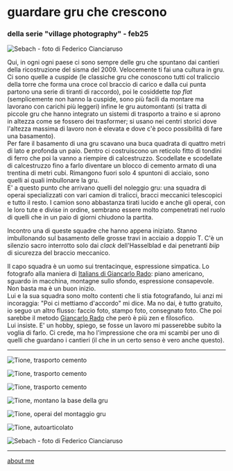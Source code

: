 # guardare gru che crescono
### della serie "village photography" - feb25

![](https://i.postimg.cc/hvjWHj6T/IMG-20250807-WA0013.jpg "Sebach - foto di Federico Cianciaruso")  

Qui, in ogni ogni paese ci sono sempre delle gru che spuntano dai cantieri della ricostruzione del sisma del 2009. Velocemente ti fai una cultura in gru. Ci sono quelle a cuspide (le classiche gru che conoscono tutti col traliccio della torre che forma una croce col braccio di carico e dalla cui punta partono una serie di tiranti di raccordo), poi le cosiddette *top flat* (semplicemente non hanno la cuspide, sono più facili da montare ma lavorano con carichi più leggeri) infine le gru automontanti (si tratta di piccole gru che hanno integrato un sistemi di trasporto a traino e si aprono in altezza come se fossero dei trasformer; si usano nei centri storici dove l'altezza massima di lavoro non è elevata e dove c'è poco possibilità di fare una basamento).   
Per fare il basamento di una gru scavano una buca quadrata di quattro metri di lato e profonda un paio. Dentro ci costruiscono un reticolo fitto di tondini di ferro che poi la vanno a riempire di calcestruzzo. Scodellate e scodellate di calcestruzzo fino a farlo diventare un blocco di cemento armato di una trentina di metri cubi. Rimangono fuori solo 4 spuntoni di acciaio, sono quelli ai quali imbullonare la gru.  
E' a questo punto che arrivano quelli del noleggio gru: una squadra di operai specializzati con vari camion di tralicci, bracci meccanici telescopici e tutto il resto. I camion sono abbastanza tirati lucido e anche gli operai, con le loro tute e divise in ordine, sembrano essere molto compenetrati nel ruolo di quelli che in un paio di giorni chiudono la partita.   
  
Incontro una di queste squadre che hanno appena iniziato. Stanno imbullonando sul basamento delle grosse travi in acciaio a doppio T. C'è un silenzio sacro interrotto solo dai *clack* dell'Hasselblad e dai penetranti *biip* di sicurezza del braccio meccanico.  
  
Il capo squadra è un uomo sui trentacinque, espressione simpatica. Lo fotografo alla maniera di [Italians di Giancarlo Rado](https://flic.kr/s/aHsj2eyctm): piano americano, sguardo in macchina, montagne sullo sfondo, espressione consapevole. Non basta ma è un buon inizio.  
Lui e la sua squadra sono molto contenti che li stia fotografando, lui anzi mi incoraggia: "Poi ci mettiamo d'accordo" mi dice. Ma no dai, è tutto gratuito, io seguo un altro flusso: faccio foto, stampo foto, consegnato foto. Che poi sarebbe il metodo [Giancarlo Rado](https://youtu.be/i10KCTjHu88?feature=shared) che però è più zen e filosofico.  
Lui insiste. E' un hobby, spiego, se fosse un lavoro mi passerebbe subito la voglia di farlo. Ci crede, ma ho l'impressione che ora mi scambi per uno di quelli che guardano i cantieri (il che in un certo senso è vero anche questo).   

---  

![](https://i.postimg.cc/x8TVYJHg/20240422-165320.jpg "Tione, trasporto cemento")   

![](https://i.postimg.cc/MKCB3Hnx/f47267b7-f9c3-44a1-ab60-df5f721e9efd.jpg "Tione, trasporto cemento")       

![](https://i.postimg.cc/Gt7wpLxR/20240422-165259.jpg "Tione, trasporto cemento") 

![](https://i.postimg.cc/Qx95q1x0/20241209-105938.jpg "Tione, montano la base della gru")     

![](https://i.postimg.cc/h43TxpgX/20241209-105917-1.jpg "Tione, operai del montaggio gru")   

![](https://i.postimg.cc/Rh8tBVG7/20241209-105506.jpg "Tione, autoarticolato")   

![](https://i.postimg.cc/j2F0KTY9/IMG-20250807-WA0007.jpg "Sebach - foto di Federico Cianciaruso")   

---  
[about me](https://about.me/cacioman)  
